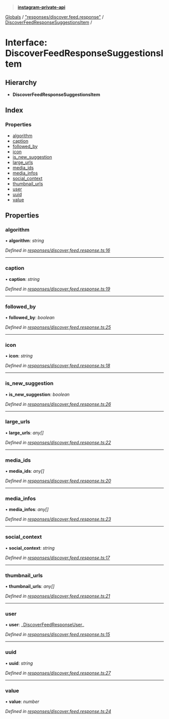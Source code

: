 > **[instagram-private-api](../README.md)**

[Globals](../README.md) / ["responses/discover.feed.response"](../modules/_responses_discover_feed_response_.md) / [DiscoverFeedResponseSuggestionsItem](_responses_discover_feed_response_.discoverfeedresponsesuggestionsitem.md) /

# Interface: DiscoverFeedResponseSuggestionsItem

## Hierarchy

- **DiscoverFeedResponseSuggestionsItem**

## Index

### Properties

- [algorithm](_responses_discover_feed_response_.discoverfeedresponsesuggestionsitem.md#algorithm)
- [caption](_responses_discover_feed_response_.discoverfeedresponsesuggestionsitem.md#caption)
- [followed_by](_responses_discover_feed_response_.discoverfeedresponsesuggestionsitem.md#followed_by)
- [icon](_responses_discover_feed_response_.discoverfeedresponsesuggestionsitem.md#icon)
- [is_new_suggestion](_responses_discover_feed_response_.discoverfeedresponsesuggestionsitem.md#is_new_suggestion)
- [large_urls](_responses_discover_feed_response_.discoverfeedresponsesuggestionsitem.md#large_urls)
- [media_ids](_responses_discover_feed_response_.discoverfeedresponsesuggestionsitem.md#media_ids)
- [media_infos](_responses_discover_feed_response_.discoverfeedresponsesuggestionsitem.md#media_infos)
- [social_context](_responses_discover_feed_response_.discoverfeedresponsesuggestionsitem.md#social_context)
- [thumbnail_urls](_responses_discover_feed_response_.discoverfeedresponsesuggestionsitem.md#thumbnail_urls)
- [user](_responses_discover_feed_response_.discoverfeedresponsesuggestionsitem.md#user)
- [uuid](_responses_discover_feed_response_.discoverfeedresponsesuggestionsitem.md#uuid)
- [value](_responses_discover_feed_response_.discoverfeedresponsesuggestionsitem.md#value)

## Properties

### algorithm

• **algorithm**: _string_

_Defined in [responses/discover.feed.response.ts:16](https://github.com/realinstadude/instagram-private-api/blob/4ae8fec/src/responses/discover.feed.response.ts#L16)_

---

### caption

• **caption**: _string_

_Defined in [responses/discover.feed.response.ts:19](https://github.com/realinstadude/instagram-private-api/blob/4ae8fec/src/responses/discover.feed.response.ts#L19)_

---

### followed_by

• **followed_by**: _boolean_

_Defined in [responses/discover.feed.response.ts:25](https://github.com/realinstadude/instagram-private-api/blob/4ae8fec/src/responses/discover.feed.response.ts#L25)_

---

### icon

• **icon**: _string_

_Defined in [responses/discover.feed.response.ts:18](https://github.com/realinstadude/instagram-private-api/blob/4ae8fec/src/responses/discover.feed.response.ts#L18)_

---

### is_new_suggestion

• **is_new_suggestion**: _boolean_

_Defined in [responses/discover.feed.response.ts:26](https://github.com/realinstadude/instagram-private-api/blob/4ae8fec/src/responses/discover.feed.response.ts#L26)_

---

### large_urls

• **large_urls**: _any[]_

_Defined in [responses/discover.feed.response.ts:22](https://github.com/realinstadude/instagram-private-api/blob/4ae8fec/src/responses/discover.feed.response.ts#L22)_

---

### media_ids

• **media_ids**: _any[]_

_Defined in [responses/discover.feed.response.ts:20](https://github.com/realinstadude/instagram-private-api/blob/4ae8fec/src/responses/discover.feed.response.ts#L20)_

---

### media_infos

• **media_infos**: _any[]_

_Defined in [responses/discover.feed.response.ts:23](https://github.com/realinstadude/instagram-private-api/blob/4ae8fec/src/responses/discover.feed.response.ts#L23)_

---

### social_context

• **social_context**: _string_

_Defined in [responses/discover.feed.response.ts:17](https://github.com/realinstadude/instagram-private-api/blob/4ae8fec/src/responses/discover.feed.response.ts#L17)_

---

### thumbnail_urls

• **thumbnail_urls**: _any[]_

_Defined in [responses/discover.feed.response.ts:21](https://github.com/realinstadude/instagram-private-api/blob/4ae8fec/src/responses/discover.feed.response.ts#L21)_

---

### user

• **user**: _[DiscoverFeedResponseUser](../classes/\_responses_discover_feed_response_.discoverfeedresponseuser.md)\_

_Defined in [responses/discover.feed.response.ts:15](https://github.com/realinstadude/instagram-private-api/blob/4ae8fec/src/responses/discover.feed.response.ts#L15)_

---

### uuid

• **uuid**: _string_

_Defined in [responses/discover.feed.response.ts:27](https://github.com/realinstadude/instagram-private-api/blob/4ae8fec/src/responses/discover.feed.response.ts#L27)_

---

### value

• **value**: _number_

_Defined in [responses/discover.feed.response.ts:24](https://github.com/realinstadude/instagram-private-api/blob/4ae8fec/src/responses/discover.feed.response.ts#L24)_
